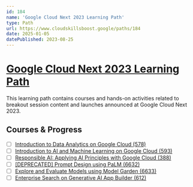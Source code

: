 ```yaml
---
id: 184
name: 'Google Cloud Next 2023 Learning Path'
type: Path
url: https://www.cloudskillsboost.google/paths/184
date: 2025-01-05
datePublished: 2023-08-25
---
```


# [Google Cloud Next 2023 Learning Path](https://www.cloudskillsboost.google/paths/184)

This learning path contains courses and hands-on activities related to breakout session content and launches announced at Google Cloud Next 2023.

## Courses & Progress

- [ ] [Introduction to Data Analytics on Google Cloud (578)](../courses/Introduction-to-Data-Analytics-on-Google-Cloud.md)
- [ ] [Introduction to AI and Machine Learning on Google Cloud (593)](../courses/Introduction-to-AI-and-Machine-Learning-on-Google-Cloud.md)
- [ ] [Responsible AI: Applying AI Principles with Google Cloud (388)](../courses/Responsible-AI-Applying-AI-Principles-with-Google-Cloud.md)
- [ ] [[DEPRECATED] Prompt Design using PaLM (6632)](../courses/[DEPRECATED]-Prompt-Design-using-PaLM.md)
- [ ] [Explore and Evaluate Models using Model Garden (6633)](../courses/Explore-and-Evaluate-Models-using-Model-Garden.md)
- [ ] [Enterprise Search on Generative AI App Builder (612)](../courses/Enterprise-Search-on-Generative-AI-App-Builder.md)
